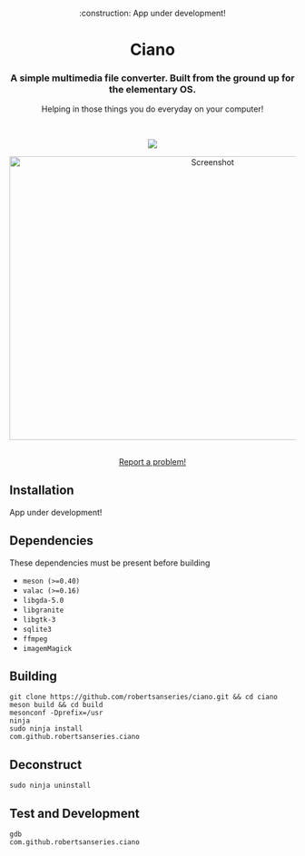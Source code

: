 <div>
  <p align="center"> :construction: App under development!</p>
  <h1 align="center">Ciano</h1>
  <h3 align="center">A simple multimedia file converter. Built from the ground up for the elementary OS.</h3>
  <p align="center">Helping in those things you do everyday on your computer!</p>
</div>

<br/>

<p align="center">
   <a href="https://github.com/robertsanseries/ciano/blob/master/LICENSE">
    <img src="https://img.shields.io/badge/License-GPL--3.0-blue.svg">
   </a>
</p>

<p align="center">
    <img width="700" height="500" src="https://github.com/robertsanseries/ciano/blob/master/data/images/screenshot.png" alt="Screenshot">
</p>

<h2> </h2>

<p align="center">
  <a href="https://github.com/robertsanseries/ciano/issues/new"> Report a problem! </a>
</p>

## Installation

App under development!

## Dependencies
These dependencies must be present before building
 - `meson (>=0.40)`
 - `valac (>=0.16)`
 - `libgda-5.0`
 - `libgranite`
 - `libgtk-3`
 - `sqlite3`
 - `ffmpeg`
 - `imagemMagick`
 
 ## Building

```
git clone https://github.com/robertsanseries/ciano.git && cd ciano
meson build && cd build
mesonconf -Dprefix=/usr
ninja
sudo ninja install
com.github.robertsanseries.ciano
```

## Deconstruct

```
sudo ninja uninstall
```

## Test and Development

```
gdb
com.github.robertsanseries.ciano
```

